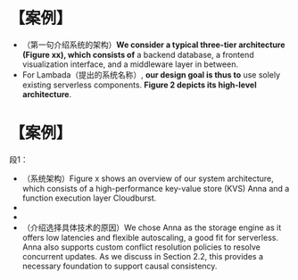 # 【案例】

* （第一句介绍系统的架构）**We consider a typical three-tier architecture (Figure xx), which consists of** a backend database, a frontend visualization interface, and a middleware layer in between.
* For Lambada（提出的系统名称）, **our design goal is thus to** use solely existing serverless components. **Figure 2 depicts its high-level architecture**.

# 【案例】

段1：

* （系统架构）Figure x shows an overview of our system architecture, which consists of a high-performance key-value store (KVS) Anna and a function execution layer Cloudburst.
* 
* 
* （介绍选择具体技术的原因）We chose Anna as the storage engine as it offers low latencies and flexible autoscaling, a good fit for serverless. Anna also supports custom conflict resolution policies to resolve concurrent updates. As we discuss in Section 2.2, this provides a necessary foundation to support causal consistency.